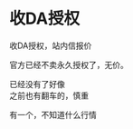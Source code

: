 # 收DA授权


收DA授权，站内信报价

官方已经不卖永久授权了，无价。<img src="static/image/smiley/default/lol.gif" smilieid="12" border="0" alt="" />

已经没有了好像<br />
之前也有翻车的，慎重

有一个，不知道什么行情
